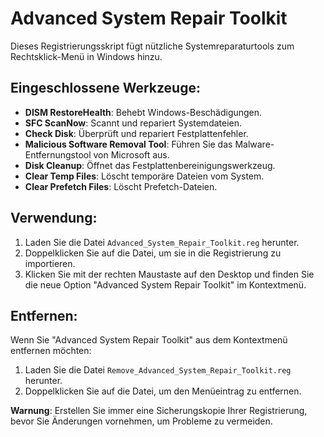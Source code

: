 # Advanced System Repair Toolkit

Dieses Registrierungsskript fügt nützliche Systemreparaturtools zum Rechtsklick-Menü in Windows hinzu.

## Eingeschlossene Werkzeuge:
- **DISM RestoreHealth**: Behebt Windows-Beschädigungen.
- **SFC ScanNow**: Scannt und repariert Systemdateien.
- **Check Disk**: Überprüft und repariert Festplattenfehler.
- **Malicious Software Removal Tool**: Führen Sie das Malware-Entfernungstool von Microsoft aus.
- **Disk Cleanup**: Öffnet das Festplattenbereinigungswerkzeug.
- **Clear Temp Files**: Löscht temporäre Dateien vom System.
- **Clear Prefetch Files**: Löscht Prefetch-Dateien.

## Verwendung:
1. Laden Sie die Datei `Advanced_System_Repair_Toolkit.reg` herunter.
2. Doppelklicken Sie auf die Datei, um sie in die Registrierung zu importieren.
3. Klicken Sie mit der rechten Maustaste auf den Desktop und finden Sie die neue Option "Advanced System Repair Toolkit" im Kontextmenü.

## Entfernen:
Wenn Sie "Advanced System Repair Toolkit" aus dem Kontextmenü entfernen möchten:
1. Laden Sie die Datei `Remove_Advanced_System_Repair_Toolkit.reg` herunter.
2. Doppelklicken Sie auf die Datei, um den Menüeintrag zu entfernen.

**Warnung**: Erstellen Sie immer eine Sicherungskopie Ihrer Registrierung, bevor Sie Änderungen vornehmen, um Probleme zu vermeiden.
